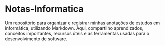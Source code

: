 # Notas-Informatica
Um repositório para organizar e registrar minhas anotações de estudos em informática, utilizando Markdown. Aqui, compartilho aprendizados, conceitos importantes, recursos úteis e as ferramentas usadas para o desenvolvimento de software.
